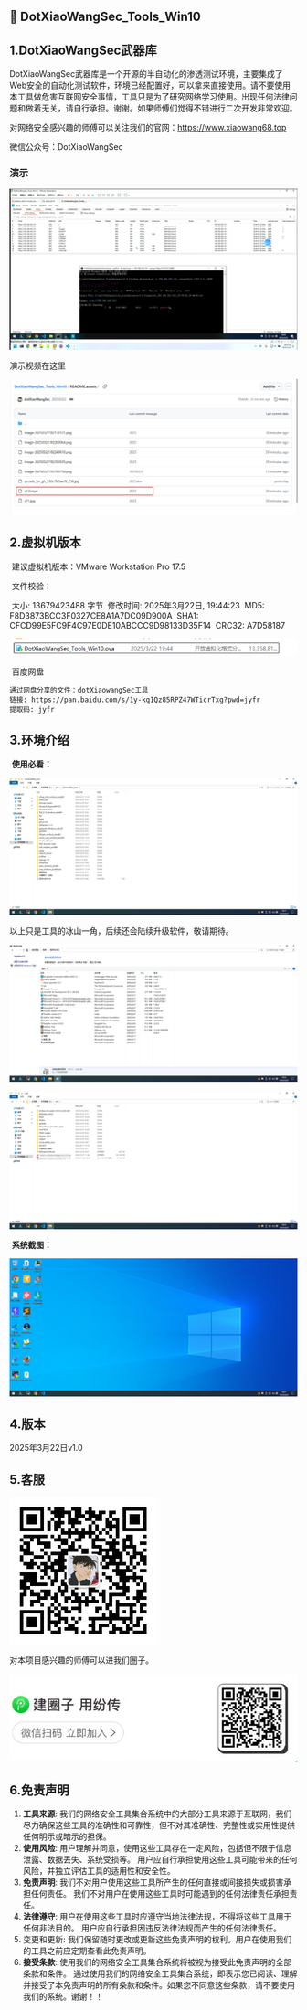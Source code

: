 ## 🚀	DotXiaoWangSec_Tools_Win10



## 1.DotXiaoWangSec武器库







​		DotXiaoWangSec武器库是一个开源的半自动化的渗透测试环境，主要集成了Web安全的自动化测试软件，环境已经配置好，可以拿来直接使用。请不要使用本工具做危害互联网安全事情，工具只是为了研究网络学习使用。出现任何法律问题和做着无关，请自行承担。谢谢。如果师傅们觉得不错进行二次开发非常欢迎。

对网络安全感兴趣的师傅可以关注我们的官网：https://www.xiaowang68.top  

微信公众号：DotXiaoWangSec

### 演示

![image-20250322195040476](README.assets/image-20250322195040476.png)

演示视频在这里

![image-20250322195127465](README.assets/image-20250322195127465.png) 



## 2.虚拟机版本

​	建议虚拟机版本：VMware Workstation Pro 17.5

​		文件校验：

​			大小: 13679423488 字节
​			修改时间: 2025年3月22日, 19:44:23
​			MD5: F8D3873BCC3F0327CE8A1A7DC09D900A
​			SHA1: CFCD99E5FC9F4C97E0DE10ABCCC9D98133D35F14
​			CRC32: A7D58187

![image-20250322194930391](README.assets/image-20250322194930391.png)

​	百度网盘

```html
通过网盘分享的文件：dotXiaowangSec工具
链接: https://pan.baidu.com/s/1y-kq1Qz85RPZ47WTicrTxg?pwd=jyfr 
提取码: jyfr 
```


## 3.环境介绍

​	**使用必看：**

![image-20250322182200064](README.assets/image-20250322182200064.png)

以上只是工具的冰山一角，后续还会陆续升级软件，敬请期待。

![image-20250322182249610](README.assets/image-20250322182249610.png)

![image-20250322182352635](README.assets/image-20250322182352635.png)

​	**系统截图：**

![image-20250322182139121](README.assets/image-20250322182139121.png)



## 4.版本

2025年3月22日v1.0





## 5.客服

![qrcode_for_gh_930c7fa5aa78_258](README.assets/qrcode_for_gh_930c7fa5aa78_258.jpg)

对本项目感兴趣的师傅可以进我们圈子。

![image-20250322192700750](README.assets/image-20250322192700750.png)



## 6.免责声明



1. **工具来源**: 我们的网络安全工具集合系统中的大部分工具来源于互联网，我们尽力确保这些工具的准确性和可靠性，但不对其准确性、完整性或实用性提供任何明示或暗示的担保。 
2. **使用风险**: 用户理解并同意，使用这些工具存在一定风险，包括但不限于信息泄露、数据丢失、系统受损等。 用户应自行承担使用这些工具可能带来的任何风险，并独立评估工具的适用性和安全性。 
3. **免责声明**: 我们不对用户使用这些工具所产生的任何直接或间接损失或损害承担任何责任。 我们不对用户在使用这些工具时可能遇到的任何法律责任承担责任。 
4. **法律遵守**: 用户在使用这些工具时应遵守当地法律法规，不得将这些工具用于任何非法目的。 用户应自行承担因违反法律法规而产生的任何法律责任。 
5. 变更和更新: 我们保留随时更改或更新这些免责声明的权利。用户在使用我们的工具之前应定期查看此免责声明。
6.  **接受条款**: 使用我们的网络安全工具集合系统将被视为接受此免责声明的全部条款和条件。 通过使用我们的网络安全工具集合系统，即表示您已阅读、理解并接受了本免责声明的所有条款和条件。如果您不同意这些条款，请不要使用我们的系统。谢谢！！